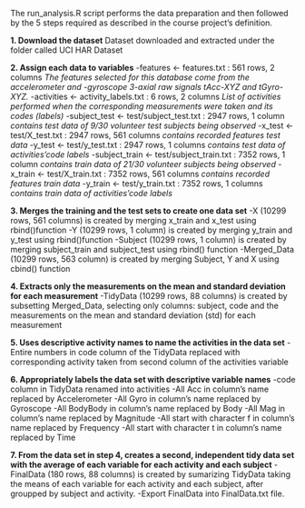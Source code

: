 The run_analysis.R script performs the data preparation and then followed by the 5 steps required as described in the course project’s definition.

**1. Download the dataset**
      Dataset downloaded and extracted under the folder called UCI HAR Dataset

**2. Assign each data to variables**
      -features <- features.txt : 561 rows, 2 columns
      *The features selected for this database come from the accelerometer and               -gyroscope 3-axial raw signals tAcc-XYZ and tGyro-XYZ.*
      -activities <- activity_labels.txt : 6 rows, 2 columns
      *List of activities performed when the corresponding measurements were taken and its codes (labels)*
      -subject_test <- test/subject_test.txt : 2947 rows, 1 column
      *contains test data of 9/30 volunteer test subjects being observed*
      -x_test <- test/X_test.txt : 2947 rows, 561 columns
      *contains recorded features test data*
      -y_test <- test/y_test.txt : 2947 rows, 1 columns
      *contains test data of activities’code labels*
      -subject_train <- test/subject_train.txt : 7352 rows, 1 column
      *contains train data of 21/30 volunteer subjects being observed*
      -x_train <- test/X_train.txt : 7352 rows, 561 columns
      *contains recorded features train data*
      -y_train <- test/y_train.txt : 7352 rows, 1 columns
      *contains train data of activities’code labels*

**3. Merges the training and the test sets to create one data set**
    -X (10299 rows, 561 columns) is created by merging x_train and x_test using rbind()function
    -Y (10299 rows, 1 column) is created by merging y_train and y_test using rbind()function
    -Subject (10299 rows, 1 column) is created by merging subject_train and subject_test using rbind() function
    -Merged_Data (10299 rows, 563 column) is created by merging Subject, Y and X using cbind() function

**4. Extracts only the measurements on the mean and standard deviation for each measurement**
    -TidyData (10299 rows, 88 columns) is created by subsetting Merged_Data, selecting only columns: subject, code and the measurements on the mean and standard deviation     (std) for each measurement

**5. Uses descriptive activity names to name the activities in the data set**
    -Entire numbers in code column of the TidyData replaced with corresponding activity     taken from second column of the activities variable

**6. Appropriately labels the data set with descriptive variable names**
    -code column in TidyData renamed into activities
    -All Acc in column’s name replaced by Accelerometer
    -All Gyro in column’s name replaced by Gyroscope
    -All BodyBody in column’s name replaced by Body
    -All Mag in column’s name replaced by Magnitude
    -All start with character f in column’s name replaced by Frequency
    -All start with character t in column’s name replaced by Time

**7. From the data set in step 4, creates a second, independent tidy data set with the average of each variable for each activity and each subject**
    -FinalData (180 rows, 88 columns) is created by sumarizing TidyData taking the         means of each variable for each activity and each subject, after groupped by           subject and activity.
    -Export FinalData into FinalData.txt file.
